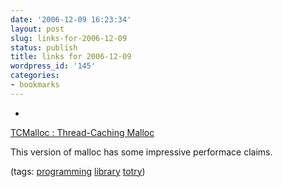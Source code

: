 ```yaml
---
date: '2006-12-09 16:23:34'
layout: post
slug: links-for-2006-12-09
status: publish
title: links for 2006-12-09
wordpress_id: '145'
categories:
- bookmarks
---
```



	
  * 
		

[TCMalloc : Thread-Caching Malloc](http://goog-perftools.sourceforge.net/doc/tcmalloc.html)


		

This version of malloc has some impressive performace claims.


		

(tags: [programming](http://del.icio.us/eob/programming) [library](http://del.icio.us/eob/library) [totry](http://del.icio.us/eob/totry))


	



